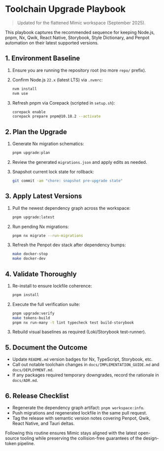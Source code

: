 # Toolchain Upgrade Playbook

> Updated for the flattened Mimic workspace (September 2025).

This playbook captures the recommended sequence for keeping Node.js, pnpm, Nx, Qwik, React Native, Storybook, Style
Dictionary, and Penpot automation on their latest supported versions.

## 1. Environment Baseline

1. Ensure you are running the repository root (no more `repo/` prefix).
2. Confirm Node.js `22.x` (latest LTS) via `.nvmrc`:

   ```bash
   nvm install
   nvm use
   ```

3. Refresh pnpm via Corepack (scripted in `setup.sh`):

   ```bash
   corepack enable
   corepack prepare pnpm@10.18.2 --activate
   ```

## 2. Plan the Upgrade

1. Generate Nx migration schematics:

   ```bash
   pnpm upgrade:plan
   ```

2. Review the generated `migrations.json` and apply edits as needed.
3. Snapshot current lock state for rollback:

   ```bash
   git commit -am "chore: snapshot pre-upgrade state"
   ```

## 3. Apply Latest Versions

1. Pull the newest dependency graph across the workspace:

   ```bash
   pnpm upgrade:latest
   ```

2. Run pending Nx migrations:

   ```bash
   pnpm nx migrate --run-migrations
   ```

3. Refresh the Penpot dev stack after dependency bumps:

   ```bash
   make docker-stop
   make docker-dev
   ```

## 4. Validate Thoroughly

1. Re-install to ensure lockfile coherence:

   ```bash
   pnpm install
   ```

2. Execute the full verification suite:

   ```bash
   pnpm upgrade:verify
   make tokens-build
   pnpm nx run-many -t lint typecheck test build-storybook
   ```

3. Rebuild visual baselines as required (Loki/Storybook test-runner).

## 5. Document the Outcome

- Update `README.md` version badges for Nx, TypeScript, Storybook, etc.
- Call out notable toolchain changes in `docs/IMPLEMENTATION_GUIDE.md` and `docs/DEPLOYMENT.md`.
- If any packages required temporary downgrades, record the rationale in `docs/ADR.md`.

## 6. Release Checklist

- Regenerate the dependency graph artifact: `pnpm workspace:info`.
- Push migrations and regenerated lockfile in the same pull request.
- Tag the release with semantic version notes covering Penpot, Qwik, React Native, and Tauri deltas.

Following this routine ensures Mimic stays aligned with the latest open-source tooling while preserving the
collision-free guarantees of the design-token pipeline.
